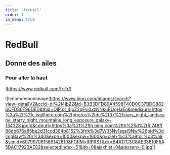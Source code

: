 ```yaml
---
title: "Accueil"
order: 1
in_menu: true
---
```

# RedBull

## Donne des ailes

### Pour aller là haut 

(https://www.redbull.com/fr-fr/)

![lenomdemonimage(https://www.bing.com/images/search?view=detailV2&ccid=dI%2f4jbZ2&id=B3B3DFD89A4598F40D0C37BDC8826CFD36F96DED&thid=OIP.dI_4jbZ2qFvi0xzNNkuBUgHaEo&mediaurl=https%3a%2f%2fc.wallhere.com%2fphotos%2fdc%2f37%2fstars_night_landscape_starry_night_mountains_long_exposure_galaxy-134328.jpg!d&cdnurl=https%3a%2f%2fth.bing.com%2fth%2fid%2fR.748ff88db676a85be2d31ccd364b8152%3frik%3d7W35Nv1sgsi9Nw%26pid%3dImgRaw%26r%3d0&exph=1000&expw=1600&q=ciel+%c3%a9toil%c3%a9&simid=607997061569142610&FORM=IRPRST&ck=B4A17C3C8AE33810F5A5BAC17923AE82&selectedIndex=51&itb=0&ajaxhist=0&ajaxserp=0.jpg)] 